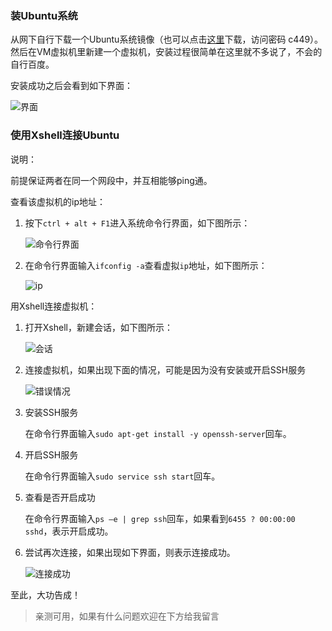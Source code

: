 ### 装Ubuntu系统

从网下自行下载一个Ubuntu系统镜像（也可以点击[这里](https://yunpan.cn/cBheNWdvEjwbb)下载，访问密码 c449）。然后在VM虚拟机里新建一个虚拟机，安装过程很简单在这里就不多说了，不会的自行百度。

安装成功之后会看到如下界面：

![界面](https://pic.dandy.fun/14918127034852.jpg)

### 使用Xshell连接Ubuntu

说明：

前提保证两者在同一个网段中，并互相能够ping通。

查看该虚拟机的ip地址：

1. 按下`ctrl + alt + F1`进入系统命令行界面，如下图所示：

    ![命令行界面](https://pic.dandy.fun/14918127628290.jpg)

2. 在命令行界面输入`ifconfig -a`查看虚拟`ip`地址，如下图所示：

    ![ip](https://pic.dandy.fun/14918127942608.jpg)

用Xshell连接虚拟机：

1. 打开Xshell，新建会话，如下图所示：

    ![会话](https://pic.dandy.fun/14918128506181.jpg)

2. 连接虚拟机，如果出现下面的情况，可能是因为没有安装或开启SSH服务

    ![错误情况](https://pic.dandy.fun/14918128863468.jpg)

3. 安装SSH服务

    在命令行界面输入`sudo apt-get install -y openssh-server`回车。

4. 开启SSH服务

    在命令行界面输入`sudo service ssh start`回车。

5. 查看是否开启成功

    在命令行界面输入`ps –e | grep ssh`回车，如果看到`6455 ? 00:00:00 sshd`，表示开启成功。

6. 尝试再次连接，如果出现如下界面，则表示连接成功。

    ![连接成功](https://pic.dandy.fun/14918129329289.jpg)

至此，大功告成！

> 亲测可用，如果有什么问题欢迎在下方给我留言


